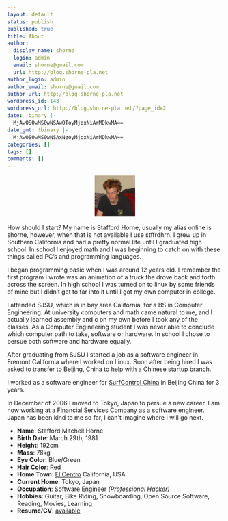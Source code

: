 ```yaml
---
layout: default
status: publish
published: true
title: About
author:
  display_name: shorne
  login: admin
  email: shorne@gmail.com
  url: http://blog.shorne-pla.net
author_login: admin
author_email: shorne@gmail.com
author_url: http://blog.shorne-pla.net
wordpress_id: 143
wordpress_url: http://blog.shorne-pla.net/?page_id=2
date: !binary |-
  MjAwOS0wMS0wNSAwOToyMjoxNiArMDkwMA==
date_gmt: !binary |-
  MjAwOS0wMS0wNSAxNzoyMjoxNiArMDkwMA==
categories: []
tags: []
comments: []
---
```


<p style="text-align: center" >
  <img src="/content/2006/01/What-icon.thumbnail.png" id="image7" alt="Crazy Hair" height="96" width="95" />
</p>
<p>How should I start? My name is Stafford Horne, usually my alias online is shorne, however, when that is not available I use stffrdhrn.  I grew up in Southern California and had a pretty normal life until I graduated high school.  In school I enjoyed math and I was beginning to catch on with these things called PC&#8217;s and programming languages.</p>
<p>I began programming basic when I was around 12 years old.  I remember the first program I wrote was an animation of a truck the drove back and forth across the screen.  In high school I was turned on to linux by some friends of mine but I didn&#8217;t get to far into it until I got my own computer in college.</p>
<p>I attended SJSU, which is in bay area California, for a BS in Computer Engineering. At university computers and math came natural to me, and I actually learned assembly and c on my own before I took any of the classes. As a Computer Engineering student I was never able to conclude which computer path to take, software or hardware. In school I chose to persue both software and hardware equally.</p>
<p>After graduating from SJSU I started a job as a software engineer in Fremont California where I worked on Linux. Soon after being hired I was asked to transfer to Beijing, China to help with a Chinese startup branch.</p>
<p>I worked as a software engineer for <a href="http://www.surfcontrol.cn">SurfControl China</a> in Beijing China for 3 years.</p>
<p>In December of 2006 I moved to Tokyo, Japan to persue a new career.  I am now working at a Financial Services Company as a software engineer.  Japan has been kind to me so far, I can't imagine where I will go next.</p>
<ul>
<li><strong>Name</strong>: Stafford Mitchell Horne</li>
<li><strong>Birth Date</strong>: March 29th, 1981</li>
<li><strong>Height</strong>: 192cm</li>
<li><strong>Mass</strong>: 78kg</li>
<li><strong>Eye Color</strong>: Blue/Green</li>
<li><strong>Hair Color</strong>: Red</li>
<li><strong>Home Town</strong>: <a href="http://www.cityofelcentro.org/">El Centro</a> California, USA</li>
<li><strong>Current Home</strong>: Tokyo, Japan</li>
<li><strong>Occupation</strong>: Software Engineer <em>(Professional <a href="http://jargon.watson-net.com/section.asp?f=meaning-of-hack.html" title="The Jargon File">Hacker</a>)</em></li>
<li><strong>Hobbies</strong>: Guitar, Bike Riding, Snowboarding, Open Source Software, Reading, Movies, Learning</li>
<li><strong>Resume/CV</strong>: <a href="/page/curriculum-vitae.html">available</a></li>
</ul>
